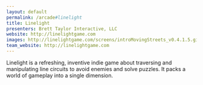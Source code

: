 ```yaml
---
layout: default
permalink: /arcade#linelight
title: Linelight
presenters: Brett Taylor Interactive, LLC
website: http://linelightgame.com
images: http://linelightgame.com/screens/introMovingStreets_v0.4.1.5.gif http://linelightgame.com/screens/screen_v0.4.1.5_01.jpg http://linelightgame.com/screens/screen_v0.4.1.5_06.jpg
team_website: http://linelightgame.com
---
```

Linelight is a refreshing, inventive indie game about traversing and manipulating line circuits to avoid enemies and solve puzzles. It packs a world of gameplay into a single dimension.
